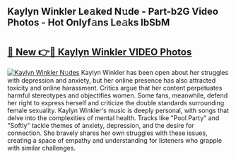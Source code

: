 ## Kaylyn Winkler Le𝚊ked N𝚞de - Part-b2G Video Photos - Hot Onlyf𝚊ns Le𝚊ks IbSbM

# <h2><a href="http://ab4196.deff.icu/?id=Kaylyn+Winkler">🔗 New 👉🔴 Kaylyn Winkler VIDEO Photos</a></h2>

[![Kaylyn Winkler N𝚞des](https://i.imgur.com/rIISA9y.gif)](http://ab4196.deff.icu/?id=Kaylyn+Winkler)
Kaylyn Winkler has been open about her struggles with depression and anxiety, but her online presence has also attracted toxicity and online harassment. Critics argue that her content perpetuates harmful stereotypes and objectifies women. Some fans, meanwhile, defend her right to express herself and criticize the double standards surrounding female sexuality. Kaylyn Winkler's music is deeply personal, with songs that delve into the complexities of mental health. Tracks like "Pool Party" and "Softly" tackle themes of anxiety, depression, and the desire for connection. She bravely shares her own struggles with these issues, creating a space of empathy and understanding for listeners who grapple with similar challenges.
